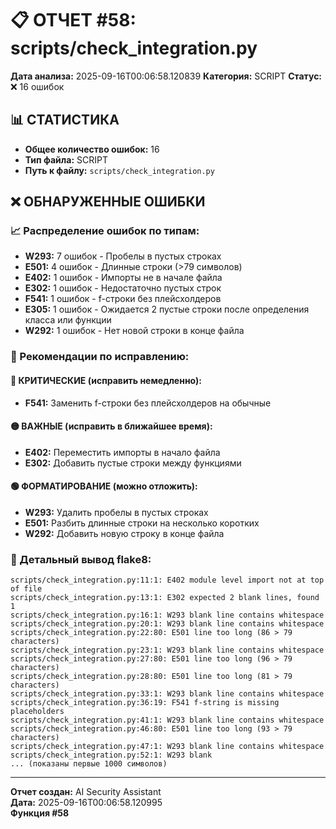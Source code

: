 # 📋 ОТЧЕТ #58: scripts/check_integration.py

**Дата анализа:** 2025-09-16T00:06:58.120839
**Категория:** SCRIPT
**Статус:** ❌ 16 ошибок

## 📊 СТАТИСТИКА

- **Общее количество ошибок:** 16
- **Тип файла:** SCRIPT
- **Путь к файлу:** `scripts/check_integration.py`

## ❌ ОБНАРУЖЕННЫЕ ОШИБКИ

### 📈 Распределение ошибок по типам:

- **W293:** 7 ошибок - Пробелы в пустых строках
- **E501:** 4 ошибок - Длинные строки (>79 символов)
- **E402:** 1 ошибок - Импорты не в начале файла
- **E302:** 1 ошибок - Недостаточно пустых строк
- **F541:** 1 ошибок - f-строки без плейсхолдеров
- **E305:** 1 ошибок - Ожидается 2 пустые строки после определения класса или функции
- **W292:** 1 ошибок - Нет новой строки в конце файла

### 🎯 Рекомендации по исправлению:

#### 🔴 КРИТИЧЕСКИЕ (исправить немедленно):
- **F541:** Заменить f-строки без плейсхолдеров на обычные

#### 🟡 ВАЖНЫЕ (исправить в ближайшее время):
- **E402:** Переместить импорты в начало файла
- **E302:** Добавить пустые строки между функциями

#### 🟢 ФОРМАТИРОВАНИЕ (можно отложить):
- **W293:** Удалить пробелы в пустых строках
- **E501:** Разбить длинные строки на несколько коротких
- **W292:** Добавить новую строку в конце файла

### 📝 Детальный вывод flake8:

```
scripts/check_integration.py:11:1: E402 module level import not at top of file
scripts/check_integration.py:13:1: E302 expected 2 blank lines, found 1
scripts/check_integration.py:16:1: W293 blank line contains whitespace
scripts/check_integration.py:20:1: W293 blank line contains whitespace
scripts/check_integration.py:22:80: E501 line too long (86 > 79 characters)
scripts/check_integration.py:23:1: W293 blank line contains whitespace
scripts/check_integration.py:27:80: E501 line too long (96 > 79 characters)
scripts/check_integration.py:28:80: E501 line too long (81 > 79 characters)
scripts/check_integration.py:33:1: W293 blank line contains whitespace
scripts/check_integration.py:36:19: F541 f-string is missing placeholders
scripts/check_integration.py:41:1: W293 blank line contains whitespace
scripts/check_integration.py:46:80: E501 line too long (93 > 79 characters)
scripts/check_integration.py:47:1: W293 blank line contains whitespace
scripts/check_integration.py:52:1: W293 blank
... (показаны первые 1000 символов)
```

---
**Отчет создан:** AI Security Assistant  
**Дата:** 2025-09-16T00:06:58.120995  
**Функция #58**
